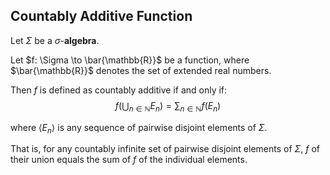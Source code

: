## Countably Additive Function

Let $\Sigma$ be a $\sigma$-**algebra**.

Let $f: \Sigma \to \bar{\mathbb{R}}$ be a function, where $\bar{\mathbb{R}}$ denotes the set of extended real numbers.

Then $f$ is defined as countably additive if and only if:
$$
f\left(\bigcup_{n \in \mathbb{N}} E_n \right) = \sum_{n \in \mathbb{N}} f (E_n)
$$

where 	$\langle E_n \rangle$ is any sequence of pairwise disjoint elements of $\Sigma$.

That is, for any countably infinite set of pairwise disjoint elements of $\Sigma$, $f$ of their union equals the sum of $f$ of the individual elements.